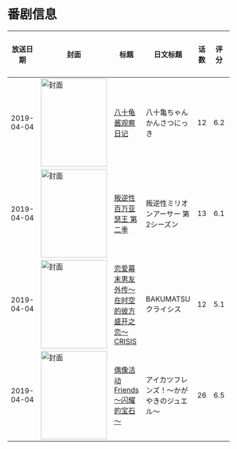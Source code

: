 # 番剧信息

|放送日期|封面|标题|日文标题|话数|评分|评分人数|
|---|---|---|---|---|---|---|
|2019-04-04|<img src="//lain.bgm.tv/pic/cover/c/55/38/247841_445ID.jpg" alt="封面" style="width:150px;height:200px;object-fit:cover;">|[八十龟酱观察日记](https://bangumi.tv/subject/247841)|八十亀ちゃんかんさつにっき|12|6.2|235人评分|
|2019-04-04|<img src="//lain.bgm.tv/pic/cover/c/77/c0/261048_w8T9t.jpg" alt="封面" style="width:150px;height:200px;object-fit:cover;">|[叛逆性百万亚瑟王 第二季](https://bangumi.tv/subject/261048)|叛逆性ミリオンアーサー 第2シーズン|13|6.1|218人评分|
|2019-04-04|<img src="//lain.bgm.tv/pic/cover/c/72/ec/269824_48U08.jpg" alt="封面" style="width:150px;height:200px;object-fit:cover;">|[恋爱幕末男友外传～在时空的彼方盛开之恋～CRISIS](https://bangumi.tv/subject/269824)|BAKUMATSUクライシス|12|5.1|18人评分|
|2019-04-04|<img src="//lain.bgm.tv/pic/cover/c/e2/ed/272921_Wkee1.jpg" alt="封面" style="width:150px;height:200px;object-fit:cover;">|[偶像活动Friends ～闪耀的宝石～](https://bangumi.tv/subject/272921)|アイカツフレンズ！～かがやきのジュエル～|26|6.5|92人评分|
